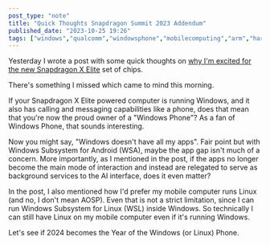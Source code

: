 ```yaml
---
post_type: "note" 
title: "Quick Thoughts Snapdragon Summit 2023 Addendum"
published_date: "2023-10-25 19:26"
tags: ["windows","qualcomm","windowsphone","mobilecomputing","arm","hardware","5g","ai"]
---
```


Yesterday I wrote a post with some quick thoughts on [why I'm excited for the new Snapdragon X Elite](/posts/quick-thoughts-snapdragon-summit-2023) set of chips. 

There's something I missed which came to mind this morning. 

If your Snapdragon X Elite powered computer is running Windows, and it also has calling and messaging capabilities like a phone, does that mean that you're now the proud owner of a "Windows Phone"? As a fan of Windows Phone, that sounds interesting. 

Now you might say, "Windows doesn't have all my apps". Fair point but with Windows Subsystem for Android (WSA), maybe the app gap isn't much of a concern. More importantly, as I mentioned in the post, if the apps no longer become the main mode of interaction and instead are relegated to serve as background services to the AI interface, does it even matter?

In the post, I also mentioned how I'd prefer my mobile computer runs Linux (and no, I don't mean AOSP). Even that is not a strict limitation, since I can run Windows Subsystem for Linux (WSL) inside Windows. So technically I can still have Linux on my mobile computer even if it's running Windows.

Let's see if 2024 becomes the Year of the Windows (or Linux) Phone.